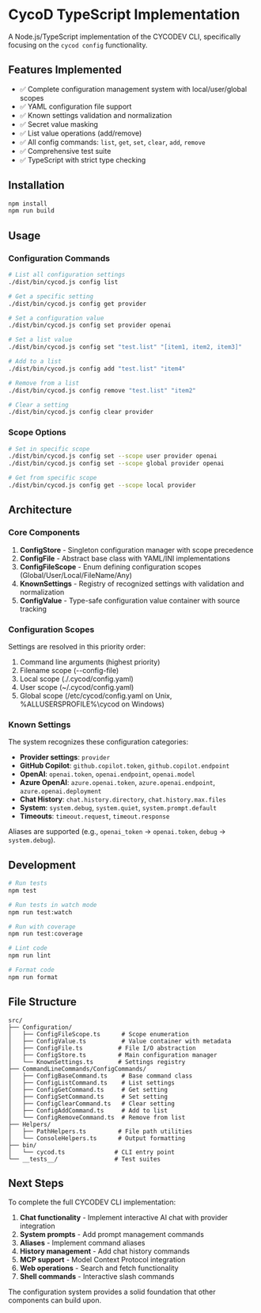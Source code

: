 # CycoD TypeScript Implementation

A Node.js/TypeScript implementation of the CYCODEV CLI, specifically focusing on the `cycod config` functionality.

## Features Implemented

- ✅ Complete configuration management system with local/user/global scopes
- ✅ YAML configuration file support
- ✅ Known settings validation and normalization
- ✅ Secret value masking
- ✅ List value operations (add/remove)
- ✅ All config commands: `list`, `get`, `set`, `clear`, `add`, `remove`
- ✅ Comprehensive test suite
- ✅ TypeScript with strict type checking

## Installation

```bash
npm install
npm run build
```

## Usage

### Configuration Commands

```bash
# List all configuration settings
./dist/bin/cycod.js config list

# Get a specific setting
./dist/bin/cycod.js config get provider

# Set a configuration value
./dist/bin/cycod.js config set provider openai

# Set a list value
./dist/bin/cycod.js config set "test.list" "[item1, item2, item3]"

# Add to a list
./dist/bin/cycod.js config add "test.list" "item4"

# Remove from a list
./dist/bin/cycod.js config remove "test.list" "item2"

# Clear a setting
./dist/bin/cycod.js config clear provider
```

### Scope Options

```bash
# Set in specific scope
./dist/bin/cycod.js config set --scope user provider openai
./dist/bin/cycod.js config set --scope global provider openai

# Get from specific scope
./dist/bin/cycod.js config get --scope local provider
```

## Architecture

### Core Components

1. **ConfigStore** - Singleton configuration manager with scope precedence
2. **ConfigFile** - Abstract base class with YAML/INI implementations  
3. **ConfigFileScope** - Enum defining configuration scopes (Global/User/Local/FileName/Any)
4. **KnownSettings** - Registry of recognized settings with validation and normalization
5. **ConfigValue** - Type-safe configuration value container with source tracking

### Configuration Scopes

Settings are resolved in this priority order:
1. Command line arguments (highest priority)
2. Filename scope (--config-file)
3. Local scope (./.cycod/config.yaml)
4. User scope (~/.cycod/config.yaml)
5. Global scope (/etc/cycod/config.yaml on Unix, %ALLUSERSPROFILE%\\cycod on Windows)

### Known Settings

The system recognizes these configuration categories:
- **Provider settings**: `provider`
- **GitHub Copilot**: `github.copilot.token`, `github.copilot.endpoint`
- **OpenAI**: `openai.token`, `openai.endpoint`, `openai.model`
- **Azure OpenAI**: `azure.openai.token`, `azure.openai.endpoint`, `azure.openai.deployment`
- **Chat History**: `chat.history.directory`, `chat.history.max.files`
- **System**: `system.debug`, `system.quiet`, `system.prompt.default`
- **Timeouts**: `timeout.request`, `timeout.response`

Aliases are supported (e.g., `openai_token` → `openai.token`, `debug` → `system.debug`).

## Development

```bash
# Run tests
npm test

# Run tests in watch mode
npm run test:watch

# Run with coverage
npm run test:coverage

# Lint code
npm run lint

# Format code
npm run format
```

## File Structure

```
src/
├── Configuration/
│   ├── ConfigFileScope.ts      # Scope enumeration
│   ├── ConfigValue.ts          # Value container with metadata
│   ├── ConfigFile.ts          # File I/O abstraction
│   ├── ConfigStore.ts         # Main configuration manager
│   └── KnownSettings.ts       # Settings registry
├── CommandLineCommands/ConfigCommands/
│   ├── ConfigBaseCommand.ts    # Base command class
│   ├── ConfigListCommand.ts    # List settings
│   ├── ConfigGetCommand.ts     # Get setting
│   ├── ConfigSetCommand.ts     # Set setting
│   ├── ConfigClearCommand.ts   # Clear setting
│   ├── ConfigAddCommand.ts     # Add to list
│   └── ConfigRemoveCommand.ts  # Remove from list
├── Helpers/
│   ├── PathHelpers.ts         # File path utilities
│   └── ConsoleHelpers.ts      # Output formatting
├── bin/
│   └── cycod.ts              # CLI entry point
└── __tests__/                # Test suites
```

## Next Steps

To complete the full CYCODEV CLI implementation:

1. **Chat functionality** - Implement interactive AI chat with provider integration
2. **System prompts** - Add prompt management commands
3. **Aliases** - Implement command aliases
4. **History management** - Add chat history commands
5. **MCP support** - Model Context Protocol integration
6. **Web operations** - Search and fetch functionality
7. **Shell commands** - Interactive slash commands

The configuration system provides a solid foundation that other components can build upon.